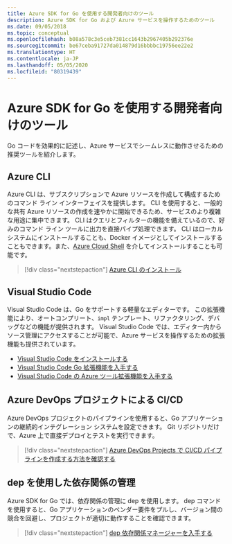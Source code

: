 ```yaml
---
title: Azure SDK for Go を使用する開発者向けのツール
description: Azure SDK for Go および Azure サービスを操作するためのツール
ms.date: 09/05/2018
ms.topic: conceptual
ms.openlocfilehash: b08a578c3e5ceb7381cc1643b2967405b292376e
ms.sourcegitcommit: be67ceba91727da014879d16bbbbc19756ee22e2
ms.translationtype: HT
ms.contentlocale: ja-JP
ms.lasthandoff: 05/05/2020
ms.locfileid: "80319439"
---
```

# <a name="tools-for-developers-using-the-azure-sdk-for-go"></a>Azure SDK for Go を使用する開発者向けのツール

Go コードを効果的に記述し、Azure サービスでシームレスに動作させるための推奨ツールを紹介します。

## <a name="azure-cli"></a>Azure CLI

Azure CLI は、サブスクリプションで Azure リソースを作成して構成するためのコマンド ライン インターフェイスを提供します。 CLI を使用すると、一般的な共有 Azure リソースの作成を速やかに開始できるため、サービスのより複雑な用途に集中できます。 CLI はクエリとフィルターの機能を備えているので、好みのコマンド ライン ツールに出力を直接パイプ処理できます。 CLI はローカル システムにインストールすることも、Docker イメージとしてインストールすることもできます。また、[Azure Cloud Shell](https://docs.microsoft.com/azure/cloud-shell/overview) を介してインストールすることも可能です。

> [!div class="nextstepaction"]
> [Azure CLI のインストール](/cli/azure/install-azure-cli)

## <a name="visual-studio-code"></a>Visual Studio Code

Visual Studio Code は、Go をサポートする軽量なエディターです。 この拡張機能により、オートコンプリート、`impl` テンプレート、リファクタリング、デバッグなどの機能が提供されます。 Visual Studio Code では、エディター内からソース管理にアクセスすることが可能で、Azure サービスを操作するための拡張機能も提供されています。

* [Visual Studio Code をインストールする](https://code.visualstudio.com/Download)
* [Visual Studio Code Go 拡張機能を入手する](https://code.visualstudio.com/docs/languages/go)
* [Visual Studio Code の Azure ツール拡張機能を入手する](https://marketplace.visualstudio.com/items?itemName=ms-vscode.vscode-azureextensionpack)

## <a name="cicd-with-azure-devops-project"></a>Azure DevOps プロジェクトによる CI/CD

Azure DevOps プロジェクトのパイプラインを使用すると、Go アプリケーションの継続的インテグレーション システムを設定できます。 Git リポジトリだけで、Azure 上で直接デプロイとテストを実行できます。

> [!div class="nextstepaction"]
> [Azure DevOps Projects で CI/CD パイプラインを作成する方法を確認する](/azure/devops-project/azure-devops-project-go)

## <a name="dependency-management-with-dep"></a>dep を使用した依存関係の管理

Azure SDK for Go では、依存関係の管理に dep を使用します。 dep コマンドを使用すると、Go アプリケーションのベンダー要件をプルし、バージョン間の競合を回避し、プロジェクトが適切に動作することを確認できます。

> [!div class="nextstepaction"]
> [dep 依存関係マネージャーを入手する](https://github.com/golang/dep)
